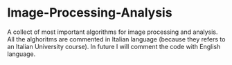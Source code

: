 # Image-Processing-Analysis
A collect of most important algorithms for image processing and analysis. All the alghoritms are commented in Italian language (because they refers to an Italian University course). In future I will comment the code with English language. 
